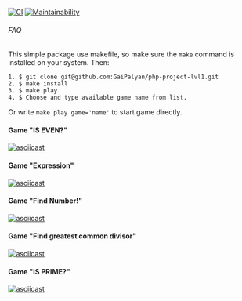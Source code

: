 [![CI](https://github.com/GaiPalyan/Brain-Games_OOP/actions/workflows/build.yml/badge.svg)](https://github.com/GaiPalyan/Brain-Games_OOP/actions/workflows/build.yml)
[![Maintainability](https://api.codeclimate.com/v1/badges/cde20b1ef37bb3336dc3/maintainability)](https://codeclimate.com/github/GaiPalyan/Brain-Games/maintainability)
###### FAQ

This simple package use makefile, so make sure the `make` command is installed on your system. Then:

~~~
1. $ git clone git@github.com:GaiPalyan/php-project-lvl1.git
2. $ make install
3. $ make play
4. $ Choose and type available game name from list.
~~~
Or write `make play game='name'` to start game directly.

#### Game "IS EVEN?"

[![asciicast](https://asciinema.org/a/6BZJTI6Ndt2MN73A5MwO94gtK.svg)](https://asciinema.org/a/6BZJTI6Ndt2MN73A5MwO94gtK)

#### Game "Expression"

[![asciicast](https://asciinema.org/a/6NJ1NRQBTOq9BRNLLc4BR4Z4I.svg)](https://asciinema.org/a/6NJ1NRQBTOq9BRNLLc4BR4Z4I)

#### Game "Find Number!"

[![asciicast](https://asciinema.org/a/nky0XxUXKKtCKGCyWK44v0bHc.svg)](https://asciinema.org/a/nky0XxUXKKtCKGCyWK44v0bHc)

#### Game "Find greatest common divisor"

[![asciicast](https://asciinema.org/a/Uvz02nhDkh4cz4hwBkRsynrYH.svg)](https://asciinema.org/a/Uvz02nhDkh4cz4hwBkRsynrYH)

#### Game "IS PRIME?"

[![asciicast](https://asciinema.org/a/xHJNdZLOHFX3ManxHD0RabciW.svg)](https://asciinema.org/a/xHJNdZLOHFX3ManxHD0RabciW)